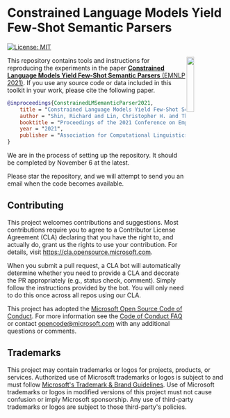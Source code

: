 # Constrained Language Models Yield Few-Shot Semantic Parsers

[![License: MIT](https://img.shields.io/badge/License-MIT-yellow.svg)](https://opensource.org/licenses/MIT) 

<img align="right" src="https://avatars2.githubusercontent.com/u/9585815?s=200&v=4" width="18%">


This repository contains tools and instructions for reproducing the experiments in the paper
[**Constrained Language Models Yield Few-Shot Semantic Parsers** (EMNLP 2021)](https://arxiv.org/abs/2104.08768).
If you use any source code or data included in this toolkit in your work, please cite the following paper.
```bib
@inproceedings{ConstrainedLMSemanticParser2021,
    title = "Constrained Language Models Yield Few-Shot Semantic Parsers",
    author = "Shin, Richard and Lin, Christopher H. and Thomson, Sam and Chen, Charles and Roy, Subhro and Platanios,  Emmanouil Antonios and Pauls, Adam and Klein, Dan and Eisner, Jason and Van Durme, Benjamin",
    booktitle = "Proceedings of the 2021 Conference on Empirical Methods in Natural Language Processing",
    year = "2021",
    publisher = "Association for Computational Linguistics",
}
```

We are in the process of setting up the repository. It should be completed by November 6 at the latest.

Please star the repository, and we will attempt to send you an email when the code becomes available.

## Contributing

This project welcomes contributions and suggestions.  Most contributions require you to agree to a
Contributor License Agreement (CLA) declaring that you have the right to, and actually do, grant us
the rights to use your contribution. For details, visit https://cla.opensource.microsoft.com.

When you submit a pull request, a CLA bot will automatically determine whether you need to provide
a CLA and decorate the PR appropriately (e.g., status check, comment). Simply follow the instructions
provided by the bot. You will only need to do this once across all repos using our CLA.

This project has adopted the [Microsoft Open Source Code of Conduct](https://opensource.microsoft.com/codeofconduct/).
For more information see the [Code of Conduct FAQ](https://opensource.microsoft.com/codeofconduct/faq/) or
contact [opencode@microsoft.com](mailto:opencode@microsoft.com) with any additional questions or comments.

## Trademarks

This project may contain trademarks or logos for projects, products, or services. Authorized use of Microsoft 
trademarks or logos is subject to and must follow 
[Microsoft's Trademark & Brand Guidelines](https://www.microsoft.com/en-us/legal/intellectualproperty/trademarks/usage/general).
Use of Microsoft trademarks or logos in modified versions of this project must not cause confusion or imply Microsoft sponsorship.
Any use of third-party trademarks or logos are subject to those third-party's policies.
